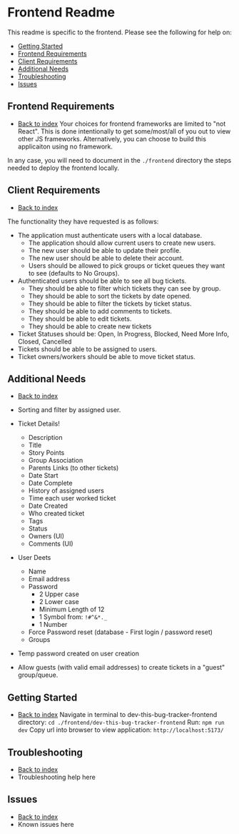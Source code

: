 # Frontend Readme 

This readme is specific to the frontend. Please see the following for help on: 
* [Getting Started](#getting-started) 
* [Frontend Requirements](#frontend-requirements) 
* [Client Requirements](#client-requirements)
* [Additional Needs](#additional-needs)
* [Troubleshooting](#)
* [Issues](#issues)

## Frontend Requirements 
* [Back to index](#frontend-readme) 
Your choices for frontend frameworks are limited to "not React". This is done intentionally to get some/most/all of you out to view other JS frameworks. Alternatively, you can choose to build this applicaiton using no framework. 
 
In any case, you will need to document in the `./frontend` directory the steps needed to deploy the frontend locally. 
 
## Client Requirements 
* [Back to index](#frontend-readme)  

The functionality they have requested is as follows: 

* The application must authenticate users with a local database. 
  * The application should allow current users to create new users.
  * The new user should be able to update their profile.
  * The new user should be able to delete their account.
  * Users should be allowed to pick groups or ticket queues they want to see (defaults to No Groups). 
* Authenticated users should be able to see all bug tickets. 
  * They should be able to filter which tickets they can see by group. 
  * They should be able to sort the tickets by date opened. 
  * They should be able to filter the tickets by ticket status. 
  * They should be able to add comments to tickets.
  * They should be able to edit tickets.
  * They should be able to create new tickets
* Ticket Statuses should be: Open, In Progress, Blocked, Need More Info, Closed, Cancelled
* Tickets should be able to be assigned to users.
* Ticket owners/workers should be able to move ticket status. 

## Additional Needs 
* [Back to index](#frontend-readme) 

* Sorting and filter by assigned user.
* Ticket Details! 
  * Description
  * Title
  * Story Points
  * Group Association
  * Parents Links (to other tickets)
  * Date Start
  * Date Complete
  * History of assigned users
  * Time each user worked ticket
  * Date Created
  * Who created ticket
  * Tags
  * Status
  * Owners (UI)
  * Comments (UI)
* User Deets
  * Name
  * Email address
  * Password
    * 2 Upper case
    * 2 Lower case
    * Minimum Length of 12
    * 1 Symbol from: `!#^&*._`
    * 1 Number
  * Force Password reset (database - First login / password reset)
  * Groups
* Temp password created on user creation
* Allow guests (with valid email addresses) to create tickets in a "guest" group/queue.

## Getting Started 
* [Back to index](#frontend-readme) 
Navigate in terminal to dev-this-bug-tracker-frontend directory: 
`cd ./frontend/dev-this-bug-tracker-frontend` 
Run: 
`npm run dev`
Copy url into browser to view application: 
`http://localhost:5173/` 

## Troubleshooting 
* [Back to index](#frontend-readme) 
* Troubleshooting help here 

## Issues 
* [Back to index](#frontend-readme) 
* Known issues here 


